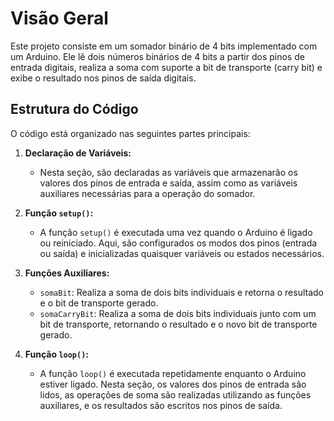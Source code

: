 # Visão Geral

Este projeto consiste em um somador binário de 4 bits implementado com um Arduino. Ele lê dois números binários de 4 bits a partir dos pinos de entrada digitais, realiza a soma com suporte a bit de transporte (carry bit) e exibe o resultado nos pinos de saída digitais.

## Estrutura do Código

O código está organizado nas seguintes partes principais:

1. **Declaração de Variáveis:**
   - Nesta seção, são declaradas as variáveis que armazenarão os valores dos pinos de entrada e saída, assim como as variáveis auxiliares necessárias para a operação do somador.

2. **Função `setup()`:**
   - A função `setup()` é executada uma vez quando o Arduino é ligado ou reiniciado. Aqui, são configurados os modos dos pinos (entrada ou saída) e inicializadas quaisquer variáveis ou estados necessários.

3. **Funções Auxiliares:**
   - `somaBit`: Realiza a soma de dois bits individuais e retorna o resultado e o bit de transporte gerado.
   - `somaCarryBit`: Realiza a soma de dois bits individuais junto com um bit de transporte, retornando o resultado e o novo bit de transporte gerado.

4. **Função `loop()`:**
   - A função `loop()` é executada repetidamente enquanto o Arduino estiver ligado. Nesta seção, os valores dos pinos de entrada são lidos, as operações de soma são realizadas utilizando as funções auxiliares, e os resultados são escritos nos pinos de saída.